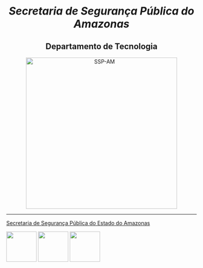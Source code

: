 <h1 align= "center"><i>Secretaria de Segurança Pública do Amazonas</i></h1>

<h2 align= "center">Departamento de Tecnologia</h2>

<div align= "center">
<img  height="400em" src="https://scontent.fpll6-1.fna.fbcdn.net/v/t39.30808-6/277555229_340912614737475_5416017038484902437_n.jpg?_nc_cat=111&ccb=1-7&_nc_sid=e3f864&_nc_ohc=0sIdIRX0b1IAX-rrkaW&_nc_ht=scontent.fpll6-1.fna&oh=00_AT8j_W6uJ4zN9q06G7k7cGonmXcyg7QNdYanvwZ5iLz2EQ&oe=62A4B8E5" alt="SSP-AM">
</div>

<hr>

[Secretaria de Segurança Pública do Estado do Amazonas](http://www.ssp.am.gov.br/) </br>

[<img  height="80em" src="https://images.vexels.com/media/users/3/223136/isolated/lists/984f500cf9de4519b02b354346eb72e0-m-dias-sociais-do-cone-do-facebook.png">](https://www.facebook.com/segurancaAM)
[<img  height="80em" src="https://images.vexels.com/media/users/3/137198/isolated/lists/07f0d7b69ef071571e4ada2f4d6a053a-icone-do-instagram-colorido.png" >](https://www.instagram.com/seguranca_am/)
[<img height="80em" src="https://cdn-icons-png.flaticon.com/128/1384/1384060.png">](https://www.youtube.com/c/SegurancaAM)

